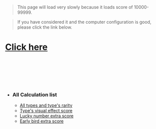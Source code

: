 

> This page will load very slowly because it loads  score of 10000-99999.

> If you have considered it and the computer configuration is good, please click the link below.



# [Click here](score.md)



<br/><br/><br/><br/><br/>





- ### All Calculation list

  - [All types and type's rarity](/type)
  - [Type's visual effect score](/Visual)
  - [Lucky number  extra score](/lucky)
  - [Early bird extra score](/early)

